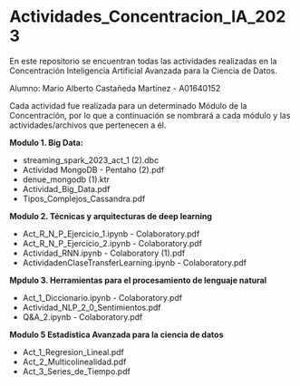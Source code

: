 # Actividades_Concentracion_IA_2023

En este repositorio se encuentran todas las actividades realizadas en la Concentración Inteligencia Artificial Avanzada para la Ciencia de Datos. 

Alumno: Mario Alberto Castañeda Martínez - A01640152

Cada actividad fue realizada para un determinado Módulo de la Concentración, por lo que a continuación se nombrará a cada módulo y las actividades/archivos que pertenecen a él.

**Modulo 1. Big Data:**
- streaming_spark_2023_act_1 (2).dbc
- Actividad MongoDB - Pentaho (2).pdf
- denue_mongodb (1).ktr
- Actividad_Big_Data.pdf
- Tipos_Complejos_Cassandra.pdf

**Modulo 2. Técnicas y arquitecturas de deep learning**
- Act_R_N_P_Ejercicio_1.ipynb - Colaboratory.pdf
- Act_R_N_P_Ejercicio_2.ipynb - Colaboratory.pdf
- Actividad_RNN.ipynb - Colaboratory (1).pdf
- ActividadenClaseTransferLearning.ipynb - Colaboratory.pdf

**Mpdulo 3. Herramientas para el procesamiento de lenguaje natural**
- Act_1_Diccionario.ipynb - Colaboratory.pdf
- Actividad_NLP_2_0_Sentimientos.pdf
- Q&A_2.ipynb - Colaboratory.pdf

**Modulo 5 Estadística Avanzada para la ciencia de datos**
- Act_1_Regresion_Lineal.pdf
- Act_2_Multicolinealidad.pdf
- Act_3_Series_de_Tiempo.pdf


